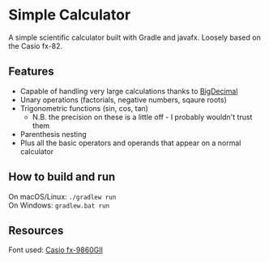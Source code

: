 # Simple Calculator

A simple scientific calculator built with Gradle and javafx.
Loosely based on the Casio fx-82.

## Features
- Capable of handling very large calculations thanks to [BigDecimal](https://docs.oracle.com/javase/8/docs/api/java/math/BigDecimal.html)
- Unary operations (factorials, negative numbers, sqaure roots)
- Trigonometric functions (sin, cos, tan)
    - N.B. the precision on these is a little off - I probably wouldn't trust them
- Parenthesis nesting
- Plus all the basic operators and operands that appear on a normal calculator 

## How to build and run
On macOS/Linux: `./gradlew run`  
On Windows: `gradlew.bat run`

## Resources
Font used: [Casio fx-9860GII](https://www.dafont.com/casio-fx-9860gii.font)